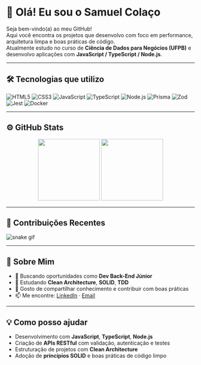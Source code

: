 # 👋 Olá! Eu sou o Samuel Colaço

Seja bem-vindo(a) ao meu GitHub!  
Aqui você encontra os projetos que desenvolvo com foco em performance, arquitetura limpa e boas práticas de código.  
Atualmente estudo no curso de **Ciência de Dados para Negócios (UFPB)** e desenvolvo aplicações com **JavaScript / TypeScript / Node.js**.

---

## 🛠️ Tecnologias que utilizo

![HTML5](https://img.shields.io/badge/-HTML5-E34F26?style=flat&logo=html5&logoColor=white)
![CSS3](https://img.shields.io/badge/-CSS3-1572B6?style=flat&logo=css3&logoColor=white)
![JavaScript](https://img.shields.io/badge/-JavaScript-F7DF1E?style=flat&logo=javascript&logoColor=black)
![TypeScript](https://img.shields.io/badge/-TypeScript-3178C6?style=flat&logo=typescript&logoColor=white)
![Node.js](https://img.shields.io/badge/-Node.js-339933?style=flat&logo=node.js&logoColor=white)
![Prisma](https://img.shields.io/badge/-Prisma-2D3748?style=flat&logo=prisma&logoColor=white)
![Zod](https://img.shields.io/badge/-Zod-3178C6?style=flat&logoColor=white)
![Jest](https://img.shields.io/badge/-Jest-C21325?style=flat&logo=jest&logoColor=white)
![Docker](https://img.shields.io/badge/-Docker-2496ED?style=flat&logo=docker&logoColor=white)

---

## ⚙️ GitHub Stats

<p align="center">
  <img src="https://github-readme-stats.vercel.app/api?username=SamuelColaco&show_icons=true&theme=radical" height="165" />
  <img src="https://github-readme-stats.vercel.app/api/top-langs/?username=SamuelColaco&layout=compact&theme=radical" height="165" />
</p>

---

## 🐍 Contribuições Recentes

![snake gif](https://github.com/SamuelColaco/SamuelColaco/blob/output/github-contribution-grid-snake.svg)

---

## 🚀 Sobre Mim

- 🔭 Buscando oportunidades como **Dev Back-End Júnior**
- 🧠 Estudando **Clean Architecture**, **SOLID**, **TDD**
- 💬 Gosto de compartilhar conhecimento e contribuir com boas práticas
- 📫 Me encontre: [LinkedIn](https://www.linkedin.com/in/samuelcola%C3%A7o/) · [Email](mailto:samuelcolaco97@gmail.com)

---

## 💡 Como posso ajudar

- Desenvolvimento com **JavaScript**, **TypeScript**, **Node.js**
- Criação de **APIs RESTful** com validação, autenticação e testes
- Estruturação de projetos com **Clean Architecture**
- Adoção de **princípios SOLID** e boas práticas de código limpo
